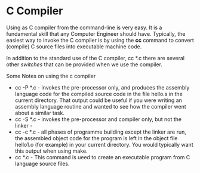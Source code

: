 # C Compiler
Using as C compiler from the command-line is very easy. It is a fundamental skill that any Computer Engineer should have.
Typically, the easiest way to invoke the C compiler is by using the **cc** command to convert (compile) C source files into executable machine code.


In addition to the standard use of the C compiler, cc \*.c there are several other *switches* that can be provided when we use the compiler.

Some Notes on using the c compiler
<ul>
  <li> cc   -P  *.c - invokes the pre-processor only, and produces the assembly language code for the compiled source code in the file hello.s in the current directory. That output could be useful if you were writing an assembly language routine and wanted to see how the compiler went about a similar task.
  <li> cc   -S  *.c - invokes the pre-processor and compiler only, but not the linker -  
  <li> cc   -c  *.c - all phases of programme building except the linker are run, the assembled object code for the program is left in the object file hello1.o (for example) in your current directory. You would typically want this output when using make.
  <li> cc     *.c - This command is ueed to create an executable program from C language source files.
</ul>
